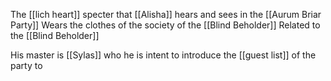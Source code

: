 The [[lich heart]] specter that [[Alisha]] hears and sees in the [[Aurum Briar Party]] 
Wears the clothes of the society of the [[Blind Beholder]] 
Related to the [[Blind Beholder]] 

His master is [[Sylas]] who he is intent to introduce the [[guest list]] of the party to
